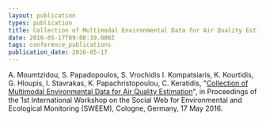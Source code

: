 ```yaml
---
layout: publication
types: publication
title: Collection of Multimodal Environmental Data for Air Quality Estimation
date: 2016-05-17T09:08:19.000Z
tags: conference_publications
publication_date: 2016-05-17
---
```

A. Moumtzidou, S. Papadopoulos, S. Vrochidis I. Kompatsiaris, K. Kourtidis, G. Hloupis, I. Stavrakas, K. Papachristopoulou, C. Keratidis, "[Collection of Multimodal Environmental Data for Air Quality Estimation](https://zenodo.org/records/4295799#.X8NgzWUzaUk)", in Proceedings of the 1st International Workshop on the Social Web for Environmental and Ecological Monitoring (SWEEM), Cologne, Germany, 17 May 2016.